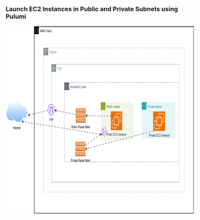 ### Launch EC2 Instances in Public and Private Subnets using Pulumi 


<img src="pulumi-vpc-ec2.drawio.svg" alt="pulumi-vpc-ec2" width="800" height="500"/>
